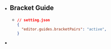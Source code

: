 - ## Bracket Guide
	- ```json
	  // setting.json
	  {
	    "editor.guides.bracketPairs": "active",  
	  }
	  ```
-